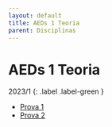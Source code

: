 ```yaml
---
layout: default
title: AEDs 1 Teoria
parent: Disciplinas
---
```


# AEDs 1 Teoria

2023/1
{: .label .label-green }

- [Prova 1](2023/1/prova1.pdf)
- [Prova 2](2023/1/prova2.pdf)
